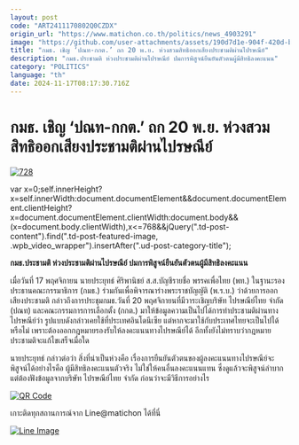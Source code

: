 ```yaml
---
layout: post
code: "ART2411170802Q0CZDX"
origin_url: "https://www.matichon.co.th/politics/news_4903291"
image: "https://github.com/user-attachments/assets/190d7d1e-904f-420d-bac0-2adb63323817"
title: "กมธ. เชิญ ‘ปณท-กกต.’ ถก 20 พ.ย. ห่วงสวมสิทธิออกเสียงประชามติผ่านไปรษณีย์"
description: "กมธ.ประชามติ ห่วงประชามติผ่านไปรษณีย์ ปมการพิสูจน์ยืนยันตัวตนผู้มีสิทธิลงคะแนน"
category: "POLITICS"
language: "th"
date: 2024-11-17T08:17:30.716Z
---
```


# กมธ. เชิญ ‘ปณท-กกต.’ ถก 20 พ.ย. ห่วงสวมสิทธิออกเสียงประชามติผ่านไปรษณีย์

[![](https://www.matichon.co.th/wp-content/uploads/2024/11/728-227.jpg "728")](https://www.matichon.co.th/wp-content/uploads/2024/11/728-227.jpg)

var x=0;self.innerHeight?x=self.innerWidth:document.documentElement&&document.documentElement.clientHeight?x=document.documentElement.clientWidth:document.body&&(x=document.body.clientWidth),x<=768&&jQuery(".td-post-content").find(".td-post-featured-image, .wpb\_video\_wrapper").insertAfter(".ud-post-category-title");

**กมธ.ประชามติ ห่วงประชามติผ่านไปรษณีย์ ปมการพิสูจน์ยืนยันตัวตนผู้มีสิทธิลงคะแนน**

เมื่อวันที่ 17 พฤศจิกายน นายประยุทธ์ ศิริพานิชย์ ส.ส.บัญชีรายชื่อ พรรคเพื่อไทย (พท.) ในฐานะรองประธานคณะกรรมาธิการ (กมธ.) ร่วมกันเพื่อพิจารณาร่างพระราชบัญญัติ (พ.ร.บ.) ว่าด้วยการออกเสียงประชามติ กล่าวถึงการประชุมกมธ.วันที่ 20 พฤศจิกายนที่มีวาระเชิญบริษัท ไปรษณีย์ไทย จำกัด (ปณท) และคณะกรรมการการเลือกตั้ง (กกต.) มาให้ข้อมูลความเป็นไปได้การทำประชามติผ่านทางไปรษณีย์ว่า รูปแบบดังกล่าวเคยใช้ที่ประเทศอินโดนีเซีย แต่หากจะมาใช้กับประเทศไทยจะเป็นไปได้หรือไม่ เพราะต้องออกกฎหมายรองรับให้ลงคะแนนทางไปรษณีย์ได้ อีกทั้งยังไม่ทราบว่ากฎหมายประชามติจะแก้ไขเสร็จเมื่อใด

นายประยุทธ์ กล่าวต่อว่า สิ่งที่น่าเป็นห่วงคือ เรื่องการยืนยันตัวตนของผู้ลงคะแนนทางไปรษณีย์จะพิสูจน์ได้อย่างไรคือ ผู้มีสิทธิลงคะแนนตัวจริง ไม่ใช่ให้คนอื่นลงคะแนนแทน ซึ่งดูแล้วจะพิสูจน์ลำบาก แต่ต้องฟังข้อมูลจากบริษัท ไปรษณีย์ไทย จำกัด ก่อนว่าจะมีวิธีการอย่างไร

[![QR Code](https://www.matichon.co.th/wp-content/uploads/2023/07/wob1371z.jpg)](https://lin.ee/ht0nDxX)

เกาะติดทุกสถานการณ์จาก Line@matichon ได้ที่นี่

[![Line Image](https://www.matichon.co.th/wp-content/uploads/2023/07/th.png)](https://lin.ee/ht0nDxX)